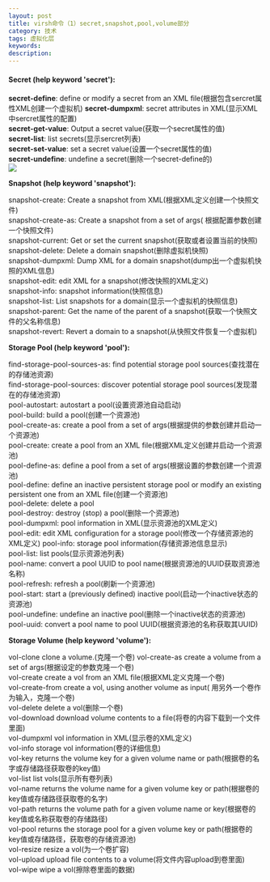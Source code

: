 ```yaml
---
layout: post
title: virsh命令（1）secret,snapshot,pool,volume部分
category: 技术
tags: 虚拟化层
keywords: 
description: 
---
```


#### Secret (help keyword 'secret'): ####

**secret-define**:                  define or modify a secret from an XML file(根据包含sercret属性XML创建一个虚拟机) 
**secret-dumpxml**:                 secret attributes in XML(显示XML中sercret属性的配置)  
**secret-get-value**:               Output a secret value(获取一个secret属性的值)  
**secret-list**:                    list secrets(显示sercret列表)  
**secret-set-value**:               set a secret value(设置一个secret属性的值)  
**secret-undefine**:                undefine a secret(删除一个secret-define的)  
![](http://i.imgur.com/V59Lfef.png)


**Snapshot (help keyword 'snapshot'):**

snapshot-create:                Create a snapshot from XML(根据XML定义创建一个快照文件)  
snapshot-create-as:             Create a snapshot from a set of args(	根据配置参数创建一个快照文件)  
snapshot-current:               Get or set the current snapshot(获取或者设置当前的快照)  
snapshot-delete:                Delete a domain snapshot(删除虚拟机快照)  
snapshot-dumpxml:               Dump XML for a domain snapshot(dump出一个虚拟机快照的XML信息)  
snapshot-edit:                  edit XML for a snapshot(修改快照的XML定义)  
snapshot-info:                  snapshot information(快照信息)  
snapshot-list:                  List snapshots for a domain(显示一个虚拟机的快照信息)  
snapshot-parent:                Get the name of the parent of a snapshot(获取一个快照文件的父名称信息)  
snapshot-revert:                Revert a domain to a snapshot(从快照文件恢复一个虚拟机)  

**Storage Pool (help keyword 'pool'):**

find-storage-pool-sources-as:   find potential storage pool sources(查找潜在的存储池资源)  
find-storage-pool-sources:      discover potential storage pool sources(发现潜在的存储池资源)  
pool-autostart:                 autostart a pool(设置资源池自动启动)  
pool-build:                     build a pool(创建一个资源池)  
pool-create-as:                 create a pool from a set of args(根据提供的参数创建并启动一个资源池)  
pool-create:                    create a pool from an XML file(根据XML定义创建并启动一个资源池)  
pool-define-as:                 define a pool from a set of args(根据设置的参数创建一个资源池)  
pool-define:                    define an inactive persistent storage pool or modify an existing persistent one from an XML file(创建一个资源池)  
pool-delete:                    delete a pool  
pool-destroy:                   destroy (stop) a pool(删除一个资源池)  
pool-dumpxml:                   pool information in XML(显示资源池的XML定义)  
pool-edit:                      edit XML configuration for a storage pool(修改一个存储资源池的XML定义) 
pool-info:                      storage pool information(存储资源池信息显示)  
pool-list:                      list pools(显示资源池列表)  
pool-name:                      convert a pool UUID to pool name(根据资源池的UUID获取资源池名称)  
pool-refresh:                   refresh a pool(刷新一个资源池)  
pool-start:                     start a (previously defined) inactive pool(启动一个inactive状态的资源池)  
pool-undefine:                  undefine an inactive pool(删除一个inactive状态的资源池)  
pool-uuid:                      convert a pool name to pool UUID(根据资源池的名称获取其UUID)  

**Storage Volume (help keyword 'volume'):**

vol-clone                      clone a volume.(克隆一个卷) 
vol-create-as                  create a volume from a set of args(根据设定的参数克隆一个卷)  
vol-create                     create a vol from an XML file(根据XML定义克隆一个卷)  
vol-create-from                create a vol, using another volume as input(	用另外一个卷作为输入，克隆一个卷)  
vol-delete                     delete a vol(删除一个卷)  
vol-download                   download volume contents to a file(将卷的内容下载到一个文件里面)  
vol-dumpxml                    vol information in XML(显示卷的XML定义)  
vol-info                       storage vol information(卷的详细信息)  
vol-key                        returns the volume key for a given volume name or path(根据卷的名字或存储路径获取卷的key值)  
vol-list                       list vols(显示所有卷列表)  
vol-name                       returns the volume name for a given volume key or path(根据卷的key值或存储路径获取卷的名字)  
vol-path                       returns the volume path for a given volume name or key(根据卷的key值或名称获取卷的存储路径)  
vol-pool                       returns the storage pool for a given volume key or path(根据卷的key值或存储路径，获取卷的存储资源池)  
vol-resize                     resize a vol(为一个卷扩容)  
vol-upload                     upload file contents to a volume(将文件内容upload到卷里面)  
vol-wipe                       wipe a vol(擦除卷里面的数据)  